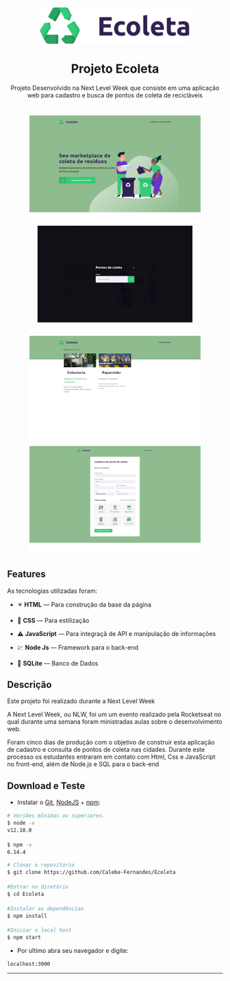 <h1 align="center">
<br>
  <img src="https://github.com/Calebe-Fernandes/Ecoleta/blob/master/public/assets/logo.svg" alt="Ecoleta" width="350">
<br>
<br>
Projeto Ecoleta
</h1>

<p align="center">Projeto Desenvolvido na Next Level Week que consiste em uma aplicação web para cadastro e busca de pontos de coleta de recicláveis</p>

<h1 align="center">
<div>
  <img src="https://github.com/Calebe-Fernandes/Ecoleta/blob/master/printscreen/Home.jpg" alt="page-home" height="250" width = "400">
   <img src="https://github.com/Calebe-Fernandes/Ecoleta/blob/master/printscreen/Pesquisa%20de%20Pontos.jpg" alt="search" height="250" widith="400">
  <img src="https://github.com/Calebe-Fernandes/Ecoleta/blob/master/printscreen/resultados%20da%20pesquisa.jpg" alt="search-results" height="250" width="400">
  <img src="https://github.com/Calebe-Fernandes/Ecoleta/blob/master/printscreen/Cadastro%20de%20Pontos.jpg" alt="create-point" height="250" width ="400">
</div>

</h1>

## Features

As tecnologias utilizadas foram:

- ✴️ **HTML** — Para construção da base da página

- 💠 **CSS** —  Para estilização 

- ⚠️ **JavaScript** — Para integraçã de API e manipulação de informações

- 💹 **Node Js** — Framework para o back-end

- 📄 **SQLite** — Banco de Dados

 ## Descrição

Este projeto foi realizado durante a Next Level Week

A Next Level Week, ou NLW, foi um um evento realizado pela Rocketseat no qual durante uma semana foram ministradas aulas sobre o desenvolvimento web.

Foram cinco dias de produção com o objetivo de construir esta aplicação de cadastro e consulta de pontos de coleta nas cidades. Durante este processo
os estudantes entraram em contato com Html, Css e JavaScript no front-end, além de Node.js e SQL  para o back-end

##  Download e Teste

-  Instalar o [Git](https://git-scm.com/), [NodeJS](https://nodejs.org/pt-br/download/) + [npm](https://www.npmjs.com/get-npm):

```bash
# Versões mínimas ou superiores.
$ node -v
v12.18.0

$ npm -v
6.14.4
```

```bash
# Clonar o repositório
$ git clone https://github.com/Calebe-Fernandes/Ecoleta

#Entrar no diretório
$ cd Ecoleta

#Instalar as dependências
$ npm install

#Iniciar o local host
$ npm start
```

- Por ultimo abra seu navegador e digite:

```
localhost:3000
```

---
